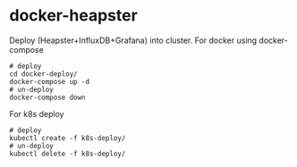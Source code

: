 # docker-heapster

Deploy (Heapster+InfluxDB+Grafana) into cluster.
For docker using docker-compose

```
# deploy
cd docker-deploy/
docker-compose up -d
# un-deploy
docker-compose down
```

For k8s deploy

```
# deploy
kubectl create -f k8s-deploy/
# un-deploy
kubectl delete -f k8s-deploy/
```
